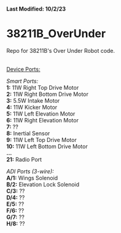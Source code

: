 **Last Modified: 10/2/23**
# 38211B_OverUnder
Repo for 38211B's Over Under Robot code.
<br>
<br>

<ins>Device Ports:</ins>

*Smart Ports:*<br>
**1:** 11W Right Top Drive Motor<br>
**2:** 11W Right Bottom Drive Motor<br>
**3:** 5.5W Intake Motor<br>
**4:** 11W Kicker Motor<br>
**5:** 11W Left Elevation Motor<br>
**6:** 11W Right Elevation Motor<br>
**7:** ??<br>
**8:** Inertial Sensor<br>
**9:** 11W Left Top Drive Motor<br>
**10:** 11W Left Bottom Drive Motor<br>
**...**<br>
**21:** Radio Port<br>

*ADI Ports (3-wire):*<br>
**A/1:** Wings Solenoid<br>
**B/2:** Elevation Lock Solenoid<br>
**C/3:** ??<br>
**D/4:** ??<br>
**E/5:** ??<br>
**F/6:** ??<br>
**G/7:** ??<br>
**H/8:** ??<br>
